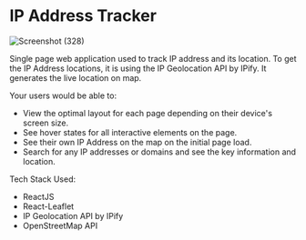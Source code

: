 # IP Address Tracker

![Screenshot (328)](https://user-images.githubusercontent.com/50990883/117124129-8ced9b80-adb5-11eb-9862-466d68150f43.png)

Single page web application used to track IP address and its location. To get the IP Address locations, it is using the IP Geolocation API by IPify. It generates the live location on map.

Your users would be able to:
- View the optimal layout for each page depending on their device's screen size.
- See hover states for all interactive elements on the page.
- See their own IP Address on the map on the initial page load.
- Search for any IP addresses or domains and see the key information and location.

Tech Stack Used:
- ReactJS
- React-Leaflet
- IP Geolocation API by IPify
- OpenStreetMap API


